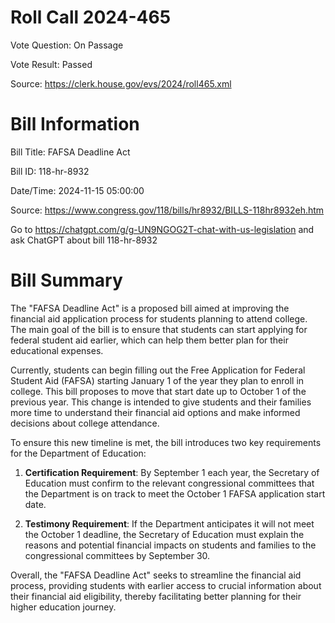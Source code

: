 # Roll Call 2024-465

Vote Question: On Passage

Vote Result: Passed

Source: https://clerk.house.gov/evs/2024/roll465.xml

# Bill Information

Bill Title: FAFSA Deadline Act

Bill ID: 118-hr-8932

Date/Time: 2024-11-15 05:00:00

Source: https://www.congress.gov/118/bills/hr8932/BILLS-118hr8932eh.htm

Go to https://chatgpt.com/g/g-UN9NGOG2T-chat-with-us-legislation and ask ChatGPT about bill 118-hr-8932

# Bill Summary
The "FAFSA Deadline Act" is a proposed bill aimed at improving the financial aid application process for students planning to attend college. The main goal of the bill is to ensure that students can start applying for federal student aid earlier, which can help them better plan for their educational expenses.

Currently, students can begin filling out the Free Application for Federal Student Aid (FAFSA) starting January 1 of the year they plan to enroll in college. This bill proposes to move that start date up to October 1 of the previous year. This change is intended to give students and their families more time to understand their financial aid options and make informed decisions about college attendance.

To ensure this new timeline is met, the bill introduces two key requirements for the Department of Education:

1. **Certification Requirement**: By September 1 each year, the Secretary of Education must confirm to the relevant congressional committees that the Department is on track to meet the October 1 FAFSA application start date.

2. **Testimony Requirement**: If the Department anticipates it will not meet the October 1 deadline, the Secretary of Education must explain the reasons and potential financial impacts on students and families to the congressional committees by September 30.

Overall, the "FAFSA Deadline Act" seeks to streamline the financial aid process, providing students with earlier access to crucial information about their financial aid eligibility, thereby facilitating better planning for their higher education journey.
